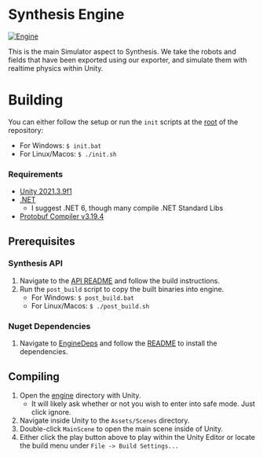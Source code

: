 # Synthesis Engine
[![Engine](https://github.com/Autodesk/synthesis/actions/workflows/Engine.yml/badge.svg?branch=master)](https://github.com/Autodesk/synthesis/actions/workflows/Engine.yml)

This is the main Simulator aspect to Synthesis. We take the robots and fields that have been exported using our exporter, and simulate them with realtime physics within Unity.

# Building

You can either follow the setup or run the `init` scripts at the [root](/) of the repository:
- For Windows: `$ init.bat`
- For Linux/Macos: `$ ./init.sh`

### Requirements
- [Unity 2021.3.9f1](https://unity.com/releases/editor/whats-new/2021.3.9)
- [.NET](https://dotnet.microsoft.com/en-us/download/visual-studio-sdks)
    - I suggest .NET 6, though many compile .NET Standard Libs
- [Protobuf Compiler v3.19.4](https://github.com/protocolbuffers/protobuf/releases/tag/v3.19.4)
## Prerequisites
### Synthesis API
1. Navigate to the [API README](/api/README.md) and follow the build instructions.
2. Run the `post_build` script to copy the built binaries into engine.
    - For Windows: `$ post_build.bat`
    - For Linux/Macos: `$ ./post_build.sh`
### Nuget Dependencies
1. Navigate to [EngineDeps](/engine/EngineDeps/) and follow the [README](/engine/EngineDeps/README.md) to install the dependencies.
## Compiling
1. Open the [engine](/engine/) directory with Unity.
    - It will likely ask whether or not you wish to enter into safe mode. Just click ignore.
2. Navigate inside Unity to the `Assets/Scenes` directory.
3. Double-click `MainScene` to open the main scene inside of Unity.
4. Either click the play button above to play within the Unity Editor or locate the build menu under `File -> Build Settings...`
